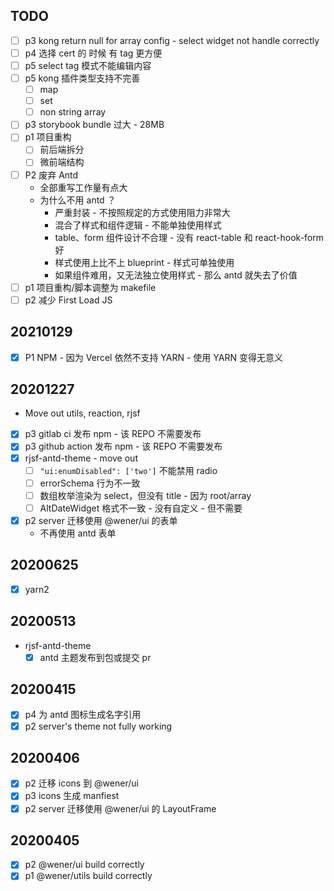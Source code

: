 ## TODO
- [ ] p3 kong return null for array config - select widget not handle correctly
- [ ] p4 选择 cert 的 时候 有 tag 更方便
- [ ] p5 select tag 模式不能编辑内容
- [ ] p5 kong 插件类型支持不完善
  - [ ] map
  - [ ] set
  - [ ] non string array
- [ ] p3 storybook bundle 过大 - 28MB
- [ ] p1 项目重构
  - [ ] 前后端拆分
  - [ ] 微前端结构
- [ ] P2 废弃 Antd
  - 全部重写工作量有点大
  - 为什么不用 antd ？
    - 严重封装 - 不按照规定的方式使用阻力非常大
    - 混合了样式和组件逻辑 - 不能单独使用样式
    - table、form 组件设计不合理 - 没有 react-table 和 react-hook-form 好
    - 样式使用上比不上 blueprint - 样式可单独使用
    - 如果组件难用，又无法独立使用样式 - 那么 antd 就失去了价值
- [ ] p1 项目重构/脚本调整为 makefile
- [ ] p2 减少 First Load JS

## 20210129
- [x] P1 NPM - 因为 Vercel 依然不支持 YARN - 使用 YARN 变得无意义

## 20201227
- Move out utils, reaction, rjsf
- [x] p3 gitlab ci 发布 npm - 该 REPO 不需要发布
- [x] p3 github action 发布 npm - 该 REPO 不需要发布
- [x] rjsf-antd-theme - move out
  - [ ] `"ui:enumDisabled": ['two']` 不能禁用 radio
  - [ ] errorSchema 行为不一致
  - [ ] 数组枚举渲染为 select，但没有 title - 因为 root/array
  - [ ] AltDateWidget 格式不一致 - 没有自定义 - 但不需要
- [x] p2 server 迁移使用 @wener/ui 的表单
  - 不再使用 antd 表单

## 20200625
- [x] yarn2

## 20200513

- rjsf-antd-theme
  - [x] antd 主题发布到包或提交 pr

## 20200415

- [x] p4 为 antd 图标生成名字引用
- [x] p2 server's theme not fully working

## 20200406

- [x] p2 迁移 icons 到 @wener/ui
- [x] p3 icons 生成 manfiest
- [x] p2 server 迁移使用 @wener/ui 的 LayoutFrame

## 20200405

- [x] p2 @wener/ui build correctly
- [x] p1 @wener/utils build correctly
